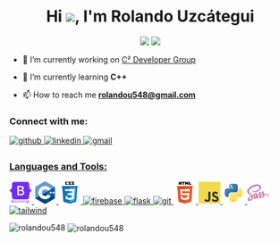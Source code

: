 <h1 align="center">Hi <img src="https://media.giphy.com/media/hvRJCLFzcasrR4ia7z/giphy.gif" width="35">, I'm Rolando Uzcátegui</h1>
<p align="center">
  <img src="https://readme-typing-svg.demolab.com?font=Fira+Code&weight=700&pause=1000&width=435&lines=The+five+boxing+wizards+jump+quickly" />
  <img src="https://readme-typing-svg.herokuapp.com?font=Time+New+Roman&color=cyan&size=25&weight=800&center=true&center=true&width=600&height=100&lines=Full-Stack-Developer,;Computer+Science+Student,;Active+Learner/Researcher">
</p>

- 🔭 I’m currently working on [C² Developer Group](https://c2developergroup.github.io/)

- 🌱 I’m currently learning **C++**

- 📫 How to reach me **rolandou548@gmail.com**

<h3 align="left">Connect with me:</h3>
<p align="left">
  <a href="https://github.com/RolandoU548/RolandoU548" target="_blank">
<img src=https://img.shields.io/badge/github-%2300acee.svg?color=181717&style=for-the-badge&logo=github&logoColor=white alt=github style="margin-bottom: 5px;" />
      <a href=https://linkedin.com/in/rolando-uzcátegui target="_blank">
<img src=https://img.shields.io/badge/linkedin-%2300acee.svg?color=181717&style=for-the-badge&logo=linkedin&logoColor=white alt=linkedin style="margin-bottom: 5px;" />
  <a href="mailto:rolandou548@gmail.com" target="_blank">
<img src=https://img.shields.io/badge/gmail-%2300acee.svg?color=181717&style=for-the-badge&logo=gmail&logoColor=white alt=gmail style="margin-bottom: 5px;" />
</p>

<h3 align="left">Languages and Tools:</h3>
<p align="left"> <a href="https://getbootstrap.com" target="_blank" rel="noreferrer"> <img src="https://raw.githubusercontent.com/devicons/devicon/master/icons/bootstrap/bootstrap-plain-wordmark.svg" alt="bootstrap" width="40" height="40"/> </a> <a href="https://www.w3schools.com/cpp/" target="_blank" rel="noreferrer"> <img src="https://raw.githubusercontent.com/devicons/devicon/master/icons/cplusplus/cplusplus-original.svg" alt="cplusplus" width="40" height="40"/> </a> <a href="https://www.w3schools.com/css/" target="_blank" rel="noreferrer"> <img src="https://raw.githubusercontent.com/devicons/devicon/master/icons/css3/css3-original-wordmark.svg" alt="css3" width="40" height="40"/> </a> <a href="https://firebase.google.com/" target="_blank" rel="noreferrer"> <img src="https://www.vectorlogo.zone/logos/firebase/firebase-icon.svg" alt="firebase" width="40" height="40"/> </a> <a href="https://flask.palletsprojects.com/" target="_blank" rel="noreferrer"> <img src="https://www.vectorlogo.zone/logos/pocoo_flask/pocoo_flask-icon.svg" alt="flask" width="40" height="40"/> </a> <a href="https://git-scm.com/" target="_blank" rel="noreferrer"> <img src="https://www.vectorlogo.zone/logos/git-scm/git-scm-icon.svg" alt="git" width="40" height="40"/> </a> <a href="https://www.w3.org/html/" target="_blank" rel="noreferrer"> <img src="https://raw.githubusercontent.com/devicons/devicon/master/icons/html5/html5-original-wordmark.svg" alt="html5" width="40" height="40"/> </a> <a href="https://developer.mozilla.org/en-US/docs/Web/JavaScript" target="_blank" rel="noreferrer"> <img src="https://raw.githubusercontent.com/devicons/devicon/master/icons/javascript/javascript-original.svg" alt="javascript" width="40" height="40"/> </a> <a href="https://www.python.org" target="_blank" rel="noreferrer"> <img src="https://raw.githubusercontent.com/devicons/devicon/master/icons/python/python-original.svg" alt="python" width="40" height="40"/> </a> <a href="https://sass-lang.com" target="_blank" rel="noreferrer"> <img src="https://raw.githubusercontent.com/devicons/devicon/master/icons/sass/sass-original.svg" alt="sass" width="40" height="40"/> </a> <a href="https://tailwindcss.com/" target="_blank" rel="noreferrer"> <img src="https://www.vectorlogo.zone/logos/tailwindcss/tailwindcss-icon.svg" alt="tailwind" width="40" height="40"/> </a> </p>

<p><img align="left" src="https://github-readme-stats.vercel.app/api/top-langs?username=rolandou548&show_icons=true&locale=en&layout=compact" alt="rolandou548" /></p>

<p>&nbsp;<img align="center" src="https://github-readme-stats.vercel.app/api?username=rolandou548&show_icons=true&locale=en" alt="rolandou548" /></p>

